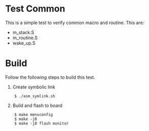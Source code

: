 # Test Common
This is a simple test to verify common macro and routine.
This are:
+ m_stack.S
+ m_routine.S
+ wake_up.S

# Build
Follow the following steps to build this test.
1. Create symbolic link
```
    $ ./asm_symlink.sh
```
2. Build and flash to board
```
    $ make menuconfig
    $ make -j8
    $ make -j8 flash monitor
```